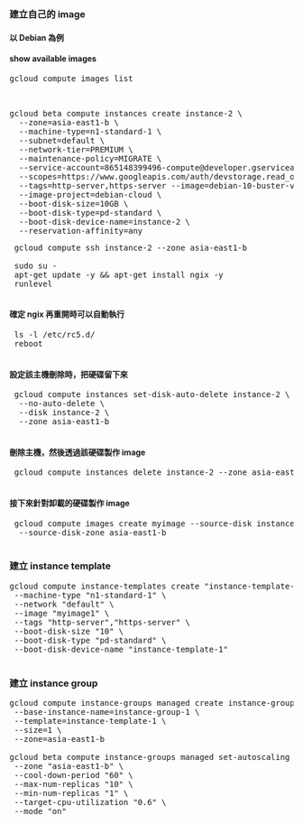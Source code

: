 ### 建立自己的 image
#### 以 Debian 為例
#### show available images
<pre>
gcloud compute images list
</pre>
<pre>


gcloud beta compute instances create instance-2 \
  --zone=asia-east1-b \
  --machine-type=n1-standard-1 \
  --subnet=default \
  --network-tier=PREMIUM \
  --maintenance-policy=MIGRATE \
  --service-account=865148399496-compute@developer.gserviceaccount.com \
  --scopes=https://www.googleapis.com/auth/devstorage.read_only,https://www.googleapis.com/auth/logging.write,https://www.googleapis.com/auth/monitoring.write,https://www.googleapis.com/auth/servicecontrol,https://www.googleapis.com/auth/service.management.readonly,https://www.googleapis.com/auth/trace.append \
  --tags=http-server,https-server --image=debian-10-buster-v20191210 \
  --image-project=debian-cloud \
  --boot-disk-size=10GB \
  --boot-disk-type=pd-standard \
  --boot-disk-device-name=instance-2 \
  --reservation-affinity=any
</pre>
<pre>
 gcloud compute ssh instance-2 --zone asia-east1-b
 
 sudo su -
 apt-get update -y && apt-get install ngix -y
 runlevel
 </pre>
 #### 確定 ngix 再重開時可以自動執行
 <pre>
 ls -l /etc/rc5.d/
 reboot
 </pre>
 #### 設定該主機刪除時，把硬碟留下來
 <pre>
 gcloud compute instances set-disk-auto-delete instance-2 \
  --no-auto-delete \
  --disk instance-2 \
  --zone asia-east1-b
 </pre>
 #### 刪除主機，然後透過該硬碟製作 image
 <pre>
 gcloud compute instances delete instance-2 --zone asia-east1-b -q
 </pre>
 #### 接下來針對卸載的硬碟製作 image
 <pre>
 gcloud compute images create myimage --source-disk instance-2 \
  --source-disk-zone asia-east1-b
 </pre>
 ### 建立 instance template
 <pre>
gcloud compute instance-templates create "instance-template-1" \
 --machine-type "n1-standard-1" \
 --network "default" \
 --image "myimage1" \
 --tags "http-server","https-server" \
 --boot-disk-size "10" \
 --boot-disk-type "pd-standard" \
 --boot-disk-device-name "instance-template-1"
 </pre>
 ### 建立 instance group
 <pre>
gcloud compute instance-groups managed create instance-group-1 \
 --base-instance-name=instance-group-1 \
 --template=instance-template-1 \
 --size=1 \
 --zone=asia-east1-b

gcloud beta compute instance-groups managed set-autoscaling "instance-group-1" \
 --zone "asia-east1-b" \
 --cool-down-period "60" \
 --max-num-replicas "10" \
 --min-num-replicas "1" \
 --target-cpu-utilization "0.6" \
 --mode "on"
 </pre>
